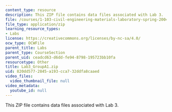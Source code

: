 ```yaml
---
content_type: resource
description: This ZIP file contains data files associated with Lab 3.
file: /courses/1-103-civil-engineering-materials-laboratory-spring-2004/820dd5772845a193cca732ddfa8caaed_Lab3_GroupA1.zip
file_type: application/zip
learning_resource_types:
- Labs
license: https://creativecommons.org/licenses/by-nc-sa/4.0/
ocw_type: OCWFile
parent_title: Labs
parent_type: CourseSection
parent_uid: ceadcd63-d6dd-fe94-8798-195723bb10fa
resourcetype: Other
title: Lab3_GroupA1.zip
uid: 820dd577-2845-a193-cca7-32ddfa8caaed
video_files:
  video_thumbnail_file: null
video_metadata:
  youtube_id: null
---
```

This ZIP file contains data files associated with Lab 3.